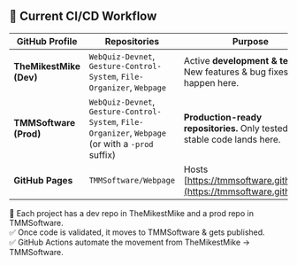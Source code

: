 ## 🔷 Current CI/CD Workflow

| **GitHub Profile**   | **Repositories** | **Purpose** |
|----------------------|-----------------|-------------|
| **TheMikestMike (Dev)** | `WebQuiz-Devnet`, `Gesture-Control-System`, `File-Organizer`, `Webpage` | Active **development & testing**. New features & bug fixes happen here. |
| **TMMSoftware (Prod)** | `WebQuiz-Devnet`, `Gesture-Control-System`, `File-Organizer`, `Webpage` (or with a `-prod` suffix) | **Production-ready repositories.** Only tested, stable code lands here. |
| **GitHub Pages** | `TMMSoftware/Webpage` | Hosts [https://tmmsoftware.github.io/](https://tmmsoftware.github.io/) |


📌 Each project has a dev repo in TheMikestMike and a prod repo in TMMSoftware.<br>
✅ Once code is validated, it moves to TMMSoftware & gets published.<br>
✅ GitHub Actions automate the movement from TheMikestMike → TMMSoftware.
